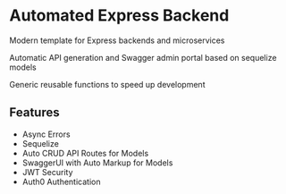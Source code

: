 # Automated Express Backend

Modern template for Express backends and microservices

Automatic API generation and Swagger admin portal based on sequelize models

Generic reusable functions to speed up development

## Features

- Async Errors
- Sequelize
- Auto CRUD API Routes for Models
- SwaggerUI with Auto Markup for Models
- JWT Security
- Auth0 Authentication
